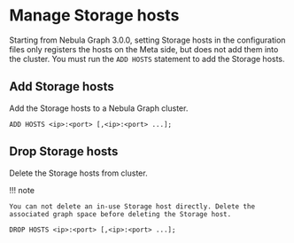 # Manage Storage hosts

Starting from Nebula Graph 3.0.0, setting Storage hosts in the configuration files only registers the hosts on the Meta side, but does not add them into the cluster. You must run the `ADD HOSTS` statement to add the Storage hosts.

## Add Storage hosts

Add the Storage hosts to a Nebula Graph cluster.

```ngql
ADD HOSTS <ip>:<port> [,<ip>:<port> ...];
```

## Drop Storage hosts

Delete the Storage hosts from cluster.

!!! note

    You can not delete an in-use Storage host directly. Delete the associated graph space before deleting the Storage host.

```ngql
DROP HOSTS <ip>:<port> [,<ip>:<port> ...];
```
